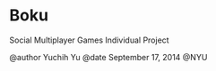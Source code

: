 Boku
====

Social Multiplayer Games Individual Project

@author Yuchih Yu
@date September 17, 2014
@NYU


